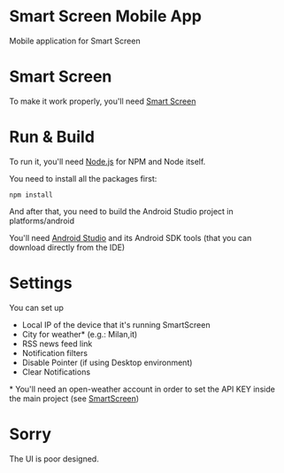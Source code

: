 # Smart Screen Mobile App

Mobile application for Smart Screen

# Smart Screen

To make it work properly, you'll need [Smart Screen](https://github.com/ontech7/smart-screen)

# Run & Build

To run it, you'll need [Node.js](https://nodejs.org/) for NPM and Node itself.

You need to install all the packages first:

`npm install`

And after that, you need to build the Android Studio project in platforms/android

You'll need [Android Studio](https://developer.android.com/studio) and its Android SDK tools (that you can download directly from the IDE)

# Settings

You can set up

- Local IP of the device that it's running SmartScreen
- City for weather* (e.g.: Milan,it)
- RSS news feed link
- Notification filters
- Disable Pointer (if using Desktop environment)
- Clear Notifications

&ast; You'll need an open-weather account in order to set the API KEY inside the main project (see [SmartScreen](https://github.com/ontech7/smart-screen))

# Sorry

The UI is poor designed.